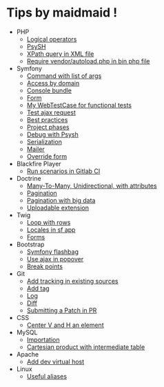 # Tips by maidmaid !

- PHP
  - [Logical operators](doc/php/logical-operators.md)
  - [PsySH](doc/php/psysh.md)
  - [XPath query in XML file](doc/php/xpath-xml.md)
  - [Require vendor/autoload.php in bin php file](doc/php/autoload.md)
- Symfony
  - [Command with list of args](doc/symfony/command-array.md)
  - [Access by domain](doc/symfony/access-by-domain.md)
  - [Console bundle](doc/symfony/console-bundle.md)
  - [Form](doc/symfony/form.md)
  - [My WebTestCase for functional tests](doc/symfony/WebTestCase.php)
  - [Test ajax request](doc/symfony/test-ajax.md)
  - [Best practices](doc/symfony/best-practice.md)
  - [Project phases](doc/symfony/project-phase.md)
  - [Debug with Psysh](doc/symfony/psysh.md)
  - [Serialization](doc/symfony/serializer/serializer.php)
  - [Mailer](doc/symfony/mailer.md)
  - [Override form](doc/symfony/override-form.md)
- Blackfire Player
  - [Run scenarios in Gitlab CI](doc/blackfire-player/ci.md)
- Doctrine
  - [Many-To-Many, Unidirectional, with attributes](doc/doctrine/many-to-many.md)
  - [Pagination](doc/doctrine/pagination.md)
  - [Pagination with big data](doc/doctrine/pagination-big-data.md)
  - [Uploadable extension](doc/doctrine/uploadable.md)
- Twig
  - [Loop with rows](doc/twig/loop-with-rows.md)
  - [Locales in sf app](doc/twig/locales.md)
  - [Forms](doc/twig/bootstrap-forms.md)
- Bootstrap
  - [Symfony flashbag](doc/bootstrap/flashbag-symfony.md)
  - [Use ajax in popover](doc/bootstrap/use-ajax-in-popover.md)
  - [Break points](doc/bootstrap/breakpoints.md)
- Git
  - [Add tracking in existing sources](doc/git/existing-sources.md)
  - [Add tag](doc/git/tag.md)
  - [Log](doc/git/log.md)
  - [Diff](doc/git/diff.md)
  - [Submitting a Patch in PR](doc/git/patch.md)
- CSS
  - [Center V and H an element](doc/css/center.md)
- MySQL
  - [Importation](doc/mysql/import.md)
  - [Cartesian product with intermediate table](doc/mysql/cartesian.md)
- Apache
  - [Add dev virtual host](doc/apache/vhost.md)
- Linux
  - [Useful aliases](doc/linux/aliases.md)